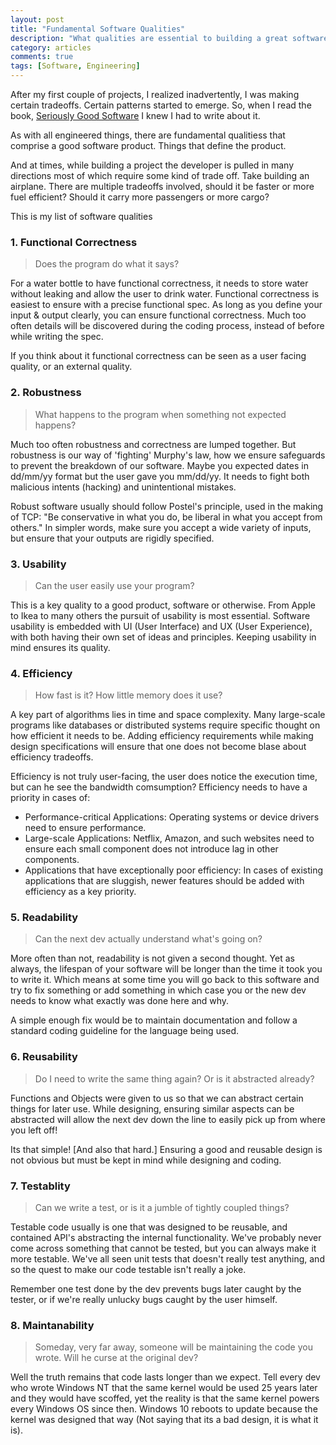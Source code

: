 ```yaml
---
layout: post
title: "Fundamental Software Qualities"
description: "What qualities are essential to building a great software?"
category: articles
comments: true
tags: [Software, Engineering]
---
```


After my first couple of projects, I realized inadvertently, I was making certain tradeoffs. Certain patterns started to emerge. So, when I read the book, [Seriously Good Software](https://www.amazon.com/Seriously-Good-Software-works-survives/dp/1617296295) I knew I had to write about it.

As with all engineered things, there are fundamental qualitiess that comprise a good software product. Things that define the product.

And at times, while building a project the developer is pulled in many directions most of which require some kind of trade off. Take building an airplane. There are multiple tradeoffs involved, should it be faster or more fuel efficient? Should it carry more passengers or more cargo?

This is my list of software qualities

### 1. Functional Correctness
 
> Does the program do what it says?

For a water bottle to have functional correctness, it needs to store water without leaking and allow the user to drink water. Functional correctness is easiest to ensure with a precise functional spec. As long as you define your input & output clearly, you can ensure functional correctness. Much too often details will be discovered during the coding process, instead of before while writing the spec. 

If you think about it functional correctness can be seen as a user facing quality, or an external quality.

### 2. Robustness

> What happens to the program when something not expected happens?

Much too often robustness and correctness are lumped together. But robustness is our way of 'fighting' Murphy's law, how we ensure safeguards to prevent the breakdown of our software. Maybe you expected dates in dd/mm/yy format but the user gave you mm/dd/yy. It needs to fight both malicious intents (hacking) and unintentional mistakes.

Robust software usually should follow Postel's principle, used in the making of TCP: "Be conservative in what you do, be liberal in what you accept from others." In simpler words, make sure you accept a wide variety of inputs, but ensure that your outputs are rigidly specified.

### 3. Usability

> Can the user easily use your program?

This is a key quality to a good product, software or otherwise. From Apple to Ikea to many others the pursuit of usability is most essential. Software usability is embedded with UI (User Interface) and UX (User Experience), with both having their own set of ideas and principles. Keeping usability in mind ensures its quality.

### 4. Efficiency

> How fast is it? How little memory does it use?

A key part of algorithms lies in time and space complexity. Many large-scale programs like databases or distributed systems require specific thought on how efficient it needs to be. Adding efficiency requirements while making design specifications will ensure that one does not become blase about efficiency tradeoffs.

Efficiency is not truly user-facing, the user does notice the execution time, but can he see the bandwidth comsumption? Efficiency needs to have a priority in cases of:
- Performance-critical Applications: Operating systems or device drivers need to ensure performance.
- Large-scale Applications: Netflix, Amazon, and such websites need to ensure each small component does not introduce lag in other components.
- Applications that have exceptionally poor efficiency: In cases of existing applications that are sluggish, newer features should be added with efficiency as a key priority.

### 5. Readability

> Can the next dev actually understand what's going on?

More often than not, readability is not given a second thought. Yet as always, the lifespan of your software will be longer than the time it took you to write it. Which means at some time you will go back to this software and try to fix something or add something in which case you or the new dev needs to know what exactly was done here and why.

A simple enough fix would be to maintain documentation and follow a standard coding guideline for the language being used.

### 6. Reusability

> Do I need to write the same thing again? Or is it abstracted already?

Functions and Objects were given to us so that we can abstract certain things for later use. While designing, ensuring similar aspects can be abstracted will allow the next dev down the line to easily pick up from where you left off! 

Its that simple! [And also that hard.] Ensuring a good and reusable design is not obvious but must be kept in mind while designing and coding.

### 7. Testablity

> Can we write a test, or is it a jumble of tightly coupled things?

Testable code usually is one that was designed to be reusable, and contained API's abstracting the internal functionality. We've probably never come across something that cannot be tested, but you can always make it more testable. We've all seen unit tests that doesn't really test anything, and so the quest to make our code testable isn't really a joke.

Remember one test done by the dev prevents bugs later caught by the tester, or if we're really unlucky bugs caught by the user himself. 

### 8. Maintanability

> Someday, very far away, someone will be maintaining the code you wrote. Will he curse at the original dev?

Well the truth remains that code lasts longer than we expect. Tell every dev who wrote Windows NT that the same kernel would be used 25 years later and they would have scoffed, yet the reality is that the same kernel powers every Windows OS since then. Windows 10 reboots to update because the kernel was designed that way (Not saying that its a bad design, it is what it is). 
